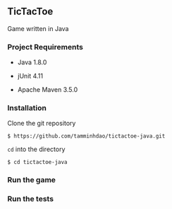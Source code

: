 ## TicTacToe


Game written in Java

### Project Requirements


* Java 1.8.0

* jUnit 4.11

* Apache Maven 3.5.0


### Installation


Clone the git repository
```
$ https://github.com/tamminhdao/tictactoe-java.git
```

`cd` into the directory
```
$ cd tictactoe-java
```

### Run the game


### Run the tests
